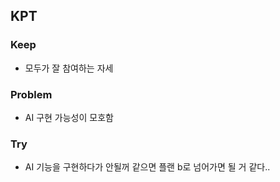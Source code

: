 ## KPT

### Keep

- 모두가 잘 참여하는 자세

### Problem

- AI 구현 가능성이 모호함

### Try

- AI 기능을 구현하다가 안될꺼 같으면 플랜 b로 넘어가면 될 거 같다..
